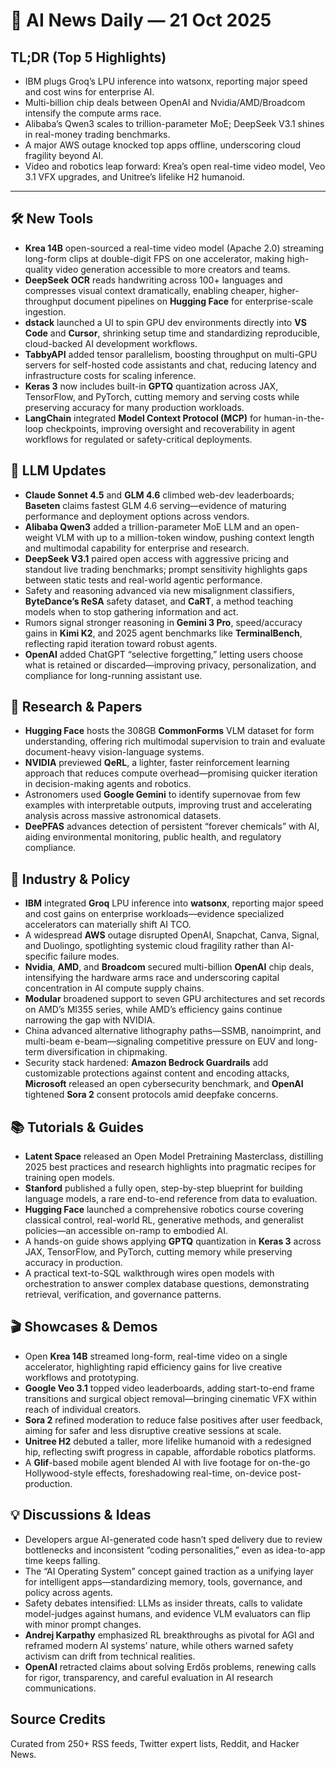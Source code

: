 # 📰 AI News Daily — 21 Oct 2025

## TL;DR (Top 5 Highlights)
- IBM plugs Groq’s LPU inference into watsonx, reporting major speed and cost wins for enterprise AI.
- Multi-billion chip deals between OpenAI and Nvidia/AMD/Broadcom intensify the compute arms race.
- Alibaba’s Qwen3 scales to trillion-parameter MoE; DeepSeek V3.1 shines in real-money trading benchmarks.
- A major AWS outage knocked top apps offline, underscoring cloud fragility beyond AI.
- Video and robotics leap forward: Krea’s open real-time video model, Veo 3.1 VFX upgrades, and Unitree’s lifelike H2 humanoid.

---

## 🛠️ New Tools
- **Krea 14B** open-sourced a real-time video model (Apache 2.0) streaming long-form clips at double-digit FPS on one accelerator, making high-quality video generation accessible to more creators and teams.
- **DeepSeek OCR** reads handwriting across 100+ languages and compresses visual context dramatically, enabling cheaper, higher-throughput document pipelines on **Hugging Face** for enterprise-scale ingestion.
- **dstack** launched a UI to spin GPU dev environments directly into **VS Code** and **Cursor**, shrinking setup time and standardizing reproducible, cloud-backed AI development workflows.
- **TabbyAPI** added tensor parallelism, boosting throughput on multi-GPU servers for self-hosted code assistants and chat, reducing latency and infrastructure costs for scaling inference.
- **Keras 3** now includes built-in **GPTQ** quantization across JAX, TensorFlow, and PyTorch, cutting memory and serving costs while preserving accuracy for many production workloads.
- **LangChain** integrated **Model Context Protocol (MCP)** for human-in-the-loop checkpoints, improving oversight and recoverability in agent workflows for regulated or safety-critical deployments.

## 🤖 LLM Updates
- **Claude Sonnet 4.5** and **GLM 4.6** climbed web-dev leaderboards; **Baseten** claims fastest GLM 4.6 serving—evidence of maturing performance and deployment options across vendors.
- **Alibaba Qwen3** added a trillion-parameter MoE LLM and an open-weight VLM with up to a million-token window, pushing context length and multimodal capability for enterprise and research.
- **DeepSeek V3.1** paired open access with aggressive pricing and standout live trading benchmarks; prompt sensitivity highlights gaps between static tests and real-world agentic performance.
- Safety and reasoning advanced via new misalignment classifiers, **ByteDance’s ReSA** safety dataset, and **CaRT**, a method teaching models when to stop gathering information and act.
- Rumors signal stronger reasoning in **Gemini 3 Pro**, speed/accuracy gains in **Kimi K2**, and 2025 agent benchmarks like **TerminalBench**, reflecting rapid iteration toward robust agents.
- **OpenAI** added ChatGPT “selective forgetting,” letting users choose what is retained or discarded—improving privacy, personalization, and compliance for long-running assistant use.

## 📑 Research & Papers
- **Hugging Face** hosts the 308GB **CommonForms** VLM dataset for form understanding, offering rich multimodal supervision to train and evaluate document-heavy vision-language systems.
- **NVIDIA** previewed **QeRL**, a lighter, faster reinforcement learning approach that reduces compute overhead—promising quicker iteration in decision-making agents and robotics.
- Astronomers used **Google Gemini** to identify supernovae from few examples with interpretable outputs, improving trust and accelerating analysis across massive astronomical datasets.
- **DeePFAS** advances detection of persistent “forever chemicals” with AI, aiding environmental monitoring, public health, and regulatory compliance.

## 🏢 Industry & Policy
- **IBM** integrated **Groq** LPU inference into **watsonx**, reporting major speed and cost gains on enterprise workloads—evidence specialized accelerators can materially shift AI TCO.
- A widespread **AWS** outage disrupted OpenAI, Snapchat, Canva, Signal, and Duolingo, spotlighting systemic cloud fragility rather than AI-specific failure modes.
- **Nvidia**, **AMD**, and **Broadcom** secured multi-billion **OpenAI** chip deals, intensifying the hardware arms race and underscoring capital concentration in AI compute supply chains.
- **Modular** broadened support to seven GPU architectures and set records on AMD’s MI355 series, while AMD’s efficiency gains continue narrowing the gap with NVIDIA.
- China advanced alternative lithography paths—SSMB, nanoimprint, and multi-beam e-beam—signaling competitive pressure on EUV and long-term diversification in chipmaking.
- Security stack hardened: **Amazon Bedrock Guardrails** add customizable protections against content and encoding attacks, **Microsoft** released an open cybersecurity benchmark, and **OpenAI** tightened **Sora 2** consent protocols amid deepfake concerns.

## 📚 Tutorials & Guides
- **Latent Space** released an Open Model Pretraining Masterclass, distilling 2025 best practices and research highlights into pragmatic recipes for training open models.
- **Stanford** published a fully open, step-by-step blueprint for building language models, a rare end-to-end reference from data to evaluation.
- **Hugging Face** launched a comprehensive robotics course covering classical control, real-world RL, generative methods, and generalist policies—an accessible on-ramp to embodied AI.
- A hands-on guide shows applying **GPTQ** quantization in **Keras 3** across JAX, TensorFlow, and PyTorch, cutting memory while preserving accuracy in production.
- A practical text-to-SQL walkthrough wires open models with orchestration to answer complex database questions, demonstrating retrieval, verification, and governance patterns.

## 🎬 Showcases & Demos
- Open **Krea 14B** streamed long-form, real-time video on a single accelerator, highlighting rapid efficiency gains for live creative workflows and prototyping.
- **Google Veo 3.1** topped video leaderboards, adding start-to-end frame transitions and surgical object removal—bringing cinematic VFX within reach of individual creators.
- **Sora 2** refined moderation to reduce false positives after user feedback, aiming for safer and less disruptive creative sessions at scale.
- **Unitree H2** debuted a taller, more lifelike humanoid with a redesigned hip, reflecting swift progress in capable, affordable robotics platforms.
- A **Glif**-based mobile agent blended AI with live footage for on-the-go Hollywood-style effects, foreshadowing real-time, on-device post-production.

## 💡 Discussions & Ideas
- Developers argue AI-generated code hasn’t sped delivery due to review bottlenecks and inconsistent “coding personalities,” even as idea-to-app time keeps falling.
- The “AI Operating System” concept gained traction as a unifying layer for intelligent apps—standardizing memory, tools, governance, and policy across agents.
- Safety debates intensified: LLMs as insider threats, calls to validate model-judges against humans, and evidence VLM evaluators can flip with minor prompt changes.
- **Andrej Karpathy** emphasized RL breakthroughs as pivotal for AGI and reframed modern AI systems’ nature, while others warned safety activism can drift from technical realities.
- **OpenAI** retracted claims about solving Erdős problems, renewing calls for rigor, transparency, and careful evaluation in AI research communications.

## Source Credits  
Curated from 250+ RSS feeds, Twitter expert lists, Reddit, and Hacker News.